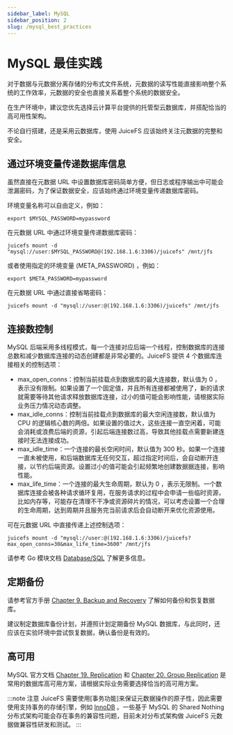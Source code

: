 ```yaml
---
sidebar_label: MySQL
sidebar_position: 2
slug: /mysql_best_practices
---
```

# MySQL 最佳实践

对于数据与元数据分离存储的分布式文件系统，元数据的读写性能直接影响整个系统的工作效率，元数据的安全也直接关系着整个系统的数据安全。

在生产环境中，建议您优先选择云计算平台提供的托管型云数据库，并搭配恰当的高可用性架构。

不论自行搭建，还是采用云数据库，使用 JuiceFS 应该始终关注元数据的完整和安全。

## 通过环境变量传递数据库信息

虽然直接在元数据 URL 中设置数据库密码简单方便，但日志或程序输出中可能会泄漏密码，为了保证数据安全，应该始终通过环境变量传递数据库密码。

环境变量名称可以自由定义，例如：

```shell
export $MYSQL_PASSWORD=mypassword
```

在元数据 URL 中通过环境变量传递数据库密码：

```shell
juicefs mount -d "mysql://user:$MYSQL_PASSWORD@(192.168.1.6:3306)/juicefs" /mnt/jfs
```

或者使用指定的环境变量 (META_PASSWORD) ，例如：

```shell
export $META_PASSWORD=mypassword
```

在元数据 URL 中通过直接省略密码：

```shell
juicefs mount -d "mysql://user:@(192.168.1.6:3306)/juicefs" /mnt/jfs
```

## 连接数控制

MySQL 后端采用多线程模式，每一个连接对应后端一个线程，控制数据库的连接总数和减少数据库连接的动态创建都是非常必要的。JuiceFS 提供 4 个数据库连接相关的控制选项：

- max_open_conns：控制当前挂载点到数据库的最大连接数，默认值为 0 ，表示没有限制。如果设置了一个固定值，并且所有连接都被使用了，新的请求就需要等待其他请求释放数据库连接，过小的值可能会影响性能，请根据实际业务压力情况动态调整。
- max_idle_conns：控制当前挂载点到数据库的最大空闲连接数，默认值为 CPU 的逻辑核心数的两倍。如果设置的值过大，这些连接一直空闲着，可能会消耗或浪费后端的资源，引起后端连接数过高，导致其他挂载点需要新建连接时无法连接成功。
- max_idle_time：一个连接的最长空闲时间，默认值为 300 秒。如果一个连接一直未被使用，和后端数据库无任何交互，超过指定时间后，会自动断开连接，以节约后端资源。设置过小的值可能会引起频繁地创建数据据连接，影响性能。
- max_life_time：一个连接的最大生命周期，默认为 0 ，表示无限制。一个数据库连接会被各种请求循环复用，在服务请求的过程中会申请一些临时资源，比如内存等，可能存在清理不干净或资源碎片的情况，可以考虑设置一个合理的生命周期，达到周期并且服务完当前请求后会自动断开来优化资源使用。

可在元数据 URL 中直接传递上述控制选项：

```shell
juicefs mount -d "mysql://user:@(192.168.1.6:3306)/juicefs?max_open_conns=30&max_life_time=3600" /mnt/jfs
```

请参考 Go 模块文档 [Database/SQL](https://pkg.go.dev/database/sql#SetConnMaxIdleTime) 了解更多信息。

## 定期备份

请参考官方手册 [Chapter 9. Backup and Recovery](https://dev.mysql.com/doc/refman/8.0/en/backup-and-recovery.html) 了解如何备份和恢复数据库。

建议制定数据库备份计划，并遵照计划定期备份 MySQL 数据库，与此同时，还应该在实验环境中尝试恢复数据，确认备份是有效的。

## 高可用

MySQL 官方文档 [Chapter 19. Replication](https://dev.mysql.com/doc/refman/8.0/en/replication.html) 和 [Chapter 20. Group Replication](https://dev.mysql.com/doc/refman/8.0/en/group-replication.html) 是常用的数据库高可用方案，请根据实际业务需要选择恰当的高可用方案。

:::note 注意
JuiceFS 需要使用[事务功能]来保证元数据操作的原子性，因此需要使用支持事务的存储引擎，例如 [InnoDB](https://dev.mysql.com/doc/refman/8.0/en/innodb-storage-engine.html) 。一些基于 MySQL 的 Shared Nothing 分布式架构可能会存在事务的兼容性问题，目前未对分布式架构做 JuiceFS 元数据做兼容性研发和测试。
:::
